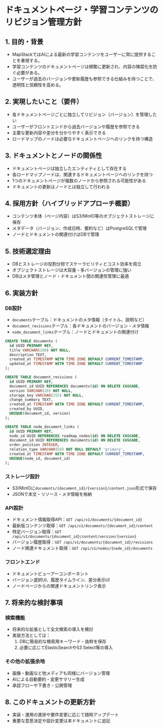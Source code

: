# ドキュメントページ・学習コンテンツのリビジョン管理方針

## 1. 目的・背景

- MapStackではAIによる最新の学習コンテンツをユーザーに常に提供することを重視する。
- 学習コンテンツのドキュメントページは頻繁に更新され、内容の陳腐化を防ぐ必要がある。
- ユーザーが過去のバージョンや更新履歴も参照できる仕組みを持つことで、透明性と信頼性を高める。

## 2. 実現したいこと（要件）

- 各ドキュメントページごとに独立してリビジョン（バージョン）を管理したい
- ユーザーがフロントエンドから過去バージョンや履歴を参照できる
- 主要な更新内容や差分を分かりやすく表示できる
- ロードマップのノードは必要なドキュメントページへのリンクを持つ構造

## 3. ドキュメントとノードの関係性

- ドキュメントページは独立したエンティティとして存在する
- 各ロードマップノードは、関連するドキュメントページへのリンクを持つ
- 1つのドキュメントページが複数のノードから参照される可能性がある
- ドキュメントの更新はノードとは独立して行われる

## 4. 採用方針（ハイブリッドアプローチ概要）

- コンテンツ本体（ページ内容）はS3/MinIO等のオブジェクトストレージに保存
- メタデータ（バージョン、作成日時、要約など）はPostgreSQLで管理
- ノードとドキュメントの関連付けはDBで管理

## 5. 技術選定理由

- DBとストレージの役割分担でスケーラビリティとコスト効率を両立
- オブジェクトストレージは大容量・多バージョンの管理に強い
- DBはメタ管理とノード・ドキュメント間の関連性管理に最適

## 6. 実装方針

### DB設計
- `documents`テーブル：ドキュメントのメタ情報（タイトル、説明など）
- `document_revisions`テーブル：各ドキュメントのバージョン・メタ情報
- `node_document_links`テーブル：ノードとドキュメントの関連付け

```sql
CREATE TABLE documents (
  id UUID PRIMARY KEY,
  title VARCHAR(200) NOT NULL,
  description TEXT,
  created_at TIMESTAMP WITH TIME ZONE DEFAULT CURRENT_TIMESTAMP,
  updated_at TIMESTAMP WITH TIME ZONE DEFAULT CURRENT_TIMESTAMP
);

CREATE TABLE document_revisions (
  id UUID PRIMARY KEY,
  document_id UUID REFERENCES documents(id) ON DELETE CASCADE,
  version VARCHAR(20) NOT NULL,
  storage_key VARCHAR(255) NOT NULL,
  change_summary TEXT,
  created_at TIMESTAMP WITH TIME ZONE DEFAULT CURRENT_TIMESTAMP,
  created_by UUID,
  UNIQUE(document_id, version)
);

CREATE TABLE node_document_links (
  id UUID PRIMARY KEY,
  node_id UUID REFERENCES roadmap_nodes(id) ON DELETE CASCADE,
  document_id UUID REFERENCES documents(id) ON DELETE CASCADE,
  order_position INTEGER,
  relation_type VARCHAR(50) NOT NULL DEFAULT 'primary',
  created_at TIMESTAMP WITH TIME ZONE DEFAULT CURRENT_TIMESTAMP,
  UNIQUE(node_id, document_id)
);
```

### ストレージ設計
- S3/MinIOに`documents/{document_id}/{version}/content.json`形式で保存
- JSONで本文・リソース・メタ情報を格納

### API設計
- ドキュメント情報取得API：`GET /api/v1/documents/{document_id}`
- 最新版コンテンツ取得：`GET /api/v1/documents/{document_id}/content`
- 特定バージョン取得：`GET /api/v1/documents/{document_id}/content/version/{version}`
- バージョン履歴取得：`GET /api/v1/documents/{document_id}/revisions`
- ノード関連ドキュメント取得：`GET /api/v1/nodes/{node_id}/documents`

### フロントエンド
- ドキュメントビューアーコンポーネント
- バージョン選択UI、履歴タイムライン、差分表示UI
- ノードページからの関連ドキュメントリンク表示

## 7. 将来的な検討事項

### 検索機能
- 将来的な拡張として全文検索の導入を検討
- 実装方法としては：
  1. DBに簡易的な検索用キーワード・抜粋を保存
  2. 必要に応じてElasticSearchやS3 Select等の導入

### その他の拡張余地
- 画像・動画など他メディアも同様にバージョン管理
- AIによる自動要約・変更サマリー生成
- 承認フローや下書き・公開管理

## 8. このドキュメントの更新方針

- 実装・運用の進捗や要件変更に応じて随時アップデート
- 重要な意思決定や設計変更は本ドキュメントに追記

